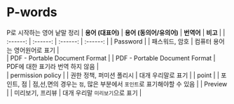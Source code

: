# P-words 
P로 시작하는 영어 낱말 정리 
| **용어 (대표어)** | **용어 (동의어/유의어)** | **번역어** | **비고** |
|  :------:        | :------:               | :------:   | :------: | 
| 	Password |   | 패스워드, 암호 | 컴퓨터 용어는 영어원어로 표기 |  
| 	PDF - Portable Document Format |   | 	PDF - Portable Document Format | PDF에 대한 표기라 번역 하지 않음  |  
| 	permission policy  |   | 권한 정책, 퍼미션 폴리시 | 대개 우리말로 표기 | 
|   point |   | 포인트, 점 | 점,선,면의 경우는 `점`, 많은 부분에서 `포인트`로 표기해야할 수 있음 | 
| 	Preview  |   | 미리보기, 프리뷰 | 대개 우리말 `미리보기`으로 표기 | 
